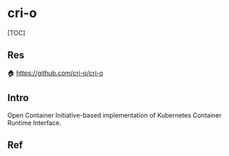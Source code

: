 # cri-o

[TOC]




## Res
🏠 https://github.com/cri-o/cri-o



## Intro
Open Container Initiative-based implementation of Kubernetes Container Runtime Interface.


## Ref

